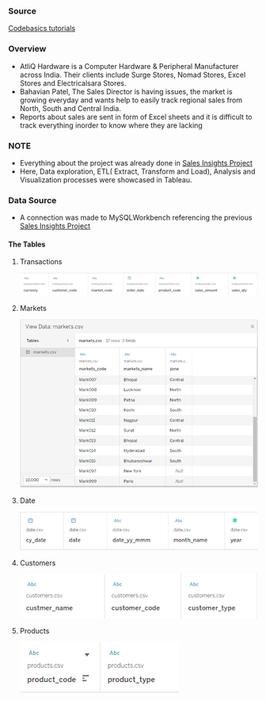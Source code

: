 
### Source

[Codebasics tutorials](https://www.youtube.com/watch?v=hhZ62IlTxYs&list=PLeo1K3hjS3utcb9nKtanhcn8jd2E0Hp9b) 

###  Overview

- AtliQ Hardware is a Computer Hardware & Peripheral Manufacturer across India. Their clients include Surge Stores, Nomad Stores, Excel Stores and Electricalsara Stores. 
- Bahavian Patel, The Sales Director is having issues, the market is growing everyday and wants help to easily track regional sales from North, South and Central India.
- Reports about sales are sent in form of Excel sheets and it is difficult to track everything inorder to know where they are lacking 

### NOTE

- Everything about the project was already done in [Sales Insights Project](https://github.com/M-Gwaza/Sales-insights-projects/edit/main/README.md)
- Here, Data exploration, ETL( Extract, Transform and Load), Analysis and Visualization processes were showcased in Tableau.

### Data Source

- A connection was made to MySQLWorkbench referencing the previous [Sales Insights Project](https://github.com/M-Gwaza/Sales-insights-projects/edit/main/README.md)

#### The Tables

 1. Transactions
     
    ![alt text](https://github.com/M-Gwaza/Sales-insights-projects/blob/main/Tableau/Screenshots/transactions.png)
     
 2. Markets
 
    ![alt text](https://github.com/M-Gwaza/Sales-insights-projects/blob/main/Tableau/Screenshots/markets.png) 
 
 3. Date

    ![alt text](https://github.com/M-Gwaza/Sales-insights-projects/blob/main/Tableau/Screenshots/date.png)

 4. Customers
 
    ![alt text](https://github.com/M-Gwaza/Sales-insights-projects/blob/main/Tableau/Screenshots/customers.png)
 
 5. Products
 
    ![alt text](https://github.com/M-Gwaza/Sales-insights-projects/blob/main/Tableau/Screenshots/products.png)
